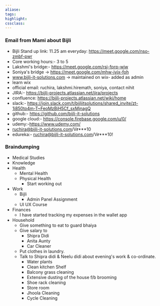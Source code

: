 ```yaml
---
aliase:  
tags:
highlight:  
cssclass:
---
```


### Email from Mami about Bijli
- Bijli Stand up link: 11.25 am everyday: https://meet.google.com/nso-zmbf-pwr
- Core working hours:- 3 to 5
- Lakshmi's bridge:-  https://meet.google.com/rsj-fprp-wjw
- Soniya's bridge → https://meet.google.com/mhw-jyjx-foh
- www.bijli-it-solutions.com -> maintained on wix- added as admin
- learn wix
- official email: ruchira, lakshmi.hiremath, soniya, contact nihit
- JIRA:- https://bijli-projects.atlassian.net/jira/projects
- confluence: https://bijli-projects.atlassian.net/wiki/home
- slack:- https://join.slack.com/t/bijliitsolutions/shared_invite/zt-1i850to4m-T~FeoMzBiH5Cf_sxMjnagQ
- github:- https://github.com/bijli-it-solutions
- google cloud:- https://console.firebase.google.com/u/0/
- udemy:-https://www.udemy.com/
- ruchira@bijli-it-solutions.com/V**r*****10
- edureka:- ruchira@bijli-it-solutions.com/V**r*****10!


### Braindumping
- Medical Studies
- Knowledge
- Health
	- Mental Health
	- Physical Health
		- Start working out
- Work
	- Bijli
		- Admin Panel Assignment
	- UI UX Course
- Finances
	- I have started tracking my expenses in the wallet app
- Household
	- Give something to eat to guard bhaiya
	- Give salary to 
		- Shipra Didi
		- Anita Aunty
		- Car Cleaner
	- Put clothes in laundry.
	- Talk to Shipra didi & Neelu didi about evening's work & co-ordinate.
		- Water plants
		- Clean kitchen Shelf
		- Balcony grass cleaning
		- Extensive dusting of the house f/b brooming
		- Shoe rack cleaning
		- Store room 
		- Jhoola Cleaning
		- Cycle Cleaning